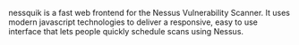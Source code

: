 nessquik is a fast web frontend for the Nessus Vulnerability Scanner. It uses modern javascript technologies to deliver a responsive, easy to use interface that lets people quickly schedule scans using Nessus.